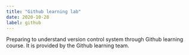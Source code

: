 ```yaml
---
title: "Github learning lab"
date: 2020-10-28
label: github
---
```

Preparing to understand version control system through Github learning course.
It is provided by the Github learning team. 
